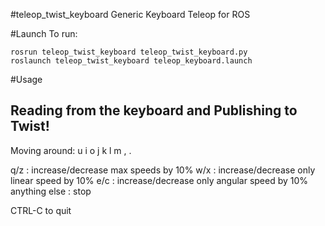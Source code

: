 #teleop_twist_keyboard
Generic Keyboard Teleop for ROS

#Launch
To run: 

````
rosrun teleop_twist_keyboard teleop_twist_keyboard.py
roslaunch teleop_twist_keyboard teleop_keyboard.launch
````

#Usage

Reading from the keyboard  and Publishing to Twist!
---------------------------
Moving around:
   u    i    o
   j    k    l
   m    ,    .

q/z : increase/decrease max speeds by 10%
w/x : increase/decrease only linear speed by 10%
e/c : increase/decrease only angular speed by 10%
anything else : stop

CTRL-C to quit

